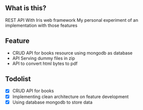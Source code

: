 ## What is this?

REST API With Iris web framework
My personal experiment of an implementation with those features

## Feature 
- CRUD API for books resource using mongodb as database
- API Serving dummy files in zip
- API to convert html bytes to pdf

## Todolist
- [x] CRUD API for books
- [x] Implementing clean architecture on feature development
- [x] Using database mongodb to store data